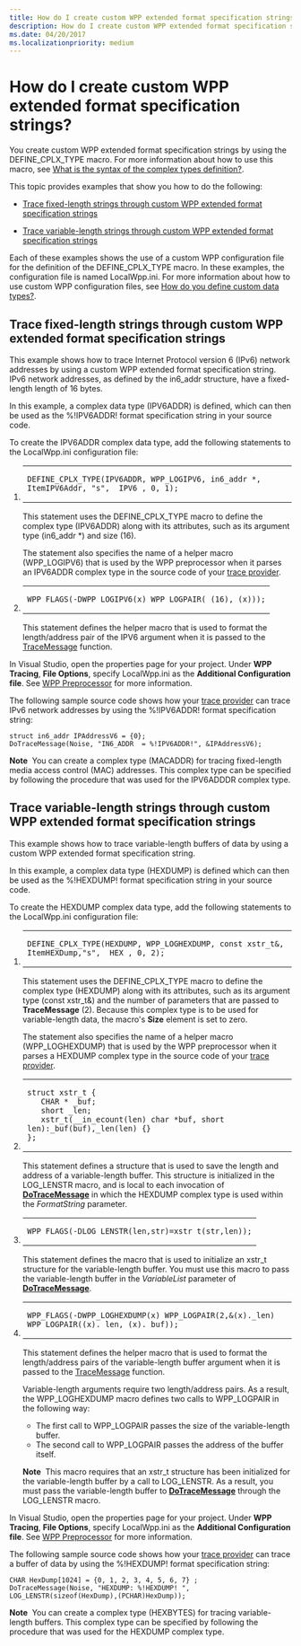 ```yaml
---
title: How do I create custom WPP extended format specification strings
description: How do I create custom WPP extended format specification strings
ms.date: 04/20/2017
ms.localizationpriority: medium
---
```


# How do I create custom WPP extended format specification strings?


You create custom WPP extended format specification strings by using the DEFINE\_CPLX\_TYPE macro. For more information about how to use this macro, see [What is the syntax of the complex types definition?](what-is-the-syntax-of-the-complex-types-definition-.md).

This topic provides examples that show you how to do the following:

- [Trace fixed-length strings through custom WPP extended format specification strings](#trace-fixed-length-strings-through-custom-wpp-extended-format-specification-strings)

- [Trace variable-length strings through custom WPP extended format specification strings](#trace-variable-length-strings-through-custom-wpp-extended-format-specification-strings)

Each of these examples shows the use of a custom WPP configuration file for the definition of the DEFINE\_CPLX\_TYPE macro. In these examples, the configuration file is named LocalWpp.ini. For more information about how to use custom WPP configuration files, see [How do you define custom data types?](how-do-you-define-custom-data-types-.md).

## Trace fixed-length strings through custom WPP extended format specification strings

This example shows how to trace Internet Protocol version 6 (IPv6) network addresses by using a custom WPP extended format specification string. IPv6 network addresses, as defined by the in6\_addr structure, have a fixed-length length of 16 bytes.

In this example, a complex data type (IPV6ADDR) is defined, which can then be used as the %!IPV6ADDR! format specification string in your source code.

To create the IPV6ADDR complex data type, add the following statements to the LocalWpp.ini configuration file:

1.  <span></span>
    <table>
    <colgroup>
    <col width="100%" />
    </colgroup>
    <tbody>
    <tr class="odd">
    <td align="left"><pre><code>DEFINE_CPLX_TYPE(IPV6ADDR, WPP_LOGIPV6, in6_addr *, ItemIPV6Addr, "s", _IPV6_, 0, 1);</code></pre></td>
    </tr>
    </tbody>
    </table>

    This statement uses the DEFINE\_CPLX\_TYPE macro to define the complex type (IPV6ADDR) along with its attributes, such as its argument type (in6\_addr \*) and size (16).

    The statement also specifies the name of a helper macro (WPP\_LOGIPV6) that is used by the WPP preprocessor when it parses an IPV6ADDR complex type in the source code of your [trace provider](trace-provider.md).

2.  <span></span>
    <table>
    <colgroup>
    <col width="100%" />
    </colgroup>
    <tbody>
    <tr class="odd">
    <td align="left"><pre><code>WPP_FLAGS(-DWPP_LOGIPV6(x) WPP_LOGPAIR( (16), (x)));</code></pre></td>
    </tr>
    </tbody>
    </table>

    This statement defines the helper macro that is used to format the length/address pair of the IPV6 argument when it is passed to the [TraceMessage](/windows/win32/api/evntrace/nf-evntrace-tracemessage) function.

In Visual Studio, open the properties page for your project. Under **WPP Tracing**, **File Options**, specify LocalWpp.ini as the **Additional Configuration file**. See [WPP Preprocessor](wpp-preprocessor.md) for more information.

The following sample source code shows how your [trace provider](trace-provider.md) can trace IPv6 network addresses by using the %!IPV6ADDR! format specification string:

```
struct in6_addr IPAddressV6 = {0};
DoTraceMessage(Noise, "IN6_ADDR  = %!IPV6ADDR!", &IPAddressV6);
```

**Note**  You can create a complex type (MACADDR) for tracing fixed-length media access control (MAC) addresses. This complex type can be specified by following the procedure that was used for the IPV6ADDDR complex type.

 

## Trace variable-length strings through custom WPP extended format specification strings

This example shows how to trace variable-length buffers of data by using a custom WPP extended format specification string.

In this example, a complex data type (HEXDUMP) is defined which can then be used as the %!HEXDUMP! format specification string in your source code.

To create the HEXDUMP complex data type, add the following statements to the LocalWpp.ini configuration file:

1.  <span></span>
    <table>
    <colgroup>
    <col width="100%" />
    </colgroup>
    <tbody>
    <tr class="odd">
    <td align="left"><pre><code>DEFINE_CPLX_TYPE(HEXDUMP, WPP_LOGHEXDUMP, const xstr_t&, ItemHEXDump,"s", _HEX_, 0, 2);</code></pre></td>
    </tr>
    </tbody>
    </table>

    This statement uses the DEFINE\_CPLX\_TYPE macro to define the complex type (HEXDUMP) along with its attributes, such as its argument type (const xstr\_t&) and the number of parameters that are passed to **TraceMessage** (2). Because this complex type is to be used for variable-length data, the macro's **Size** element is set to zero.

    The statement also specifies the name of a helper macro (WPP\_LOGHEXDUMP) that is used by the WPP preprocessor when it parses a HEXDUMP complex type in the source code of your [trace provider](trace-provider.md).

2.  <span></span>
    <table>
    <colgroup>
    <col width="100%" />
    </colgroup>
    <tbody>
    <tr class="odd">
    <td align="left"><pre><code>struct xstr_t {
       CHAR * _buf;
       short _len;
       xstr_t(__in_ecount(len) char *buf, short len):_buf(buf),_len(len) {}
    };</code></pre></td>
    </tr>
    </tbody>
    </table>

    This statement defines a structure that is used to save the length and address of a variable-length buffer. This structure is initialized in the LOG\_LENSTR macro, and is local to each invocation of [**DoTraceMessage**](/previous-versions/windows/hardware/previsioning-framework/ff544918(v=vs.85)) in which the HEXDUMP complex type is used within the *FormatString* parameter.

3.  <span></span>
    <table>
    <colgroup>
    <col width="100%" />
    </colgroup>
    <tbody>
    <tr class="odd">
    <td align="left"><pre><code>WPP_FLAGS(-DLOG_LENSTR(len,str)=xstr_t(str,len));</code></pre></td>
    </tr>
    </tbody>
    </table>

    This statement defines the macro that is used to initialize an xstr\_t structure for the variable-length buffer. You must use this macro to pass the variable-length buffer in the *VariableList* parameter of [**DoTraceMessage**](/previous-versions/windows/hardware/previsioning-framework/ff544918(v=vs.85)).

4.  <span></span>
    <table>
    <colgroup>
    <col width="100%" />
    </colgroup>
    <tbody>
    <tr class="odd">
    <td align="left"><pre><code>WPP_FLAGS(-DWPP_LOGHEXDUMP(x) WPP_LOGPAIR(2,&(x)._len) WPP_LOGPAIR((x)._len, (x)._buf));</code></pre></td>
    </tr>
    </tbody>
    </table>

    This statement defines the helper macro that is used to format the length/address pairs of the variable-length buffer argument when it is passed to the [TraceMessage](/windows/win32/api/evntrace/nf-evntrace-tracemessage) function.

    Variable-length arguments require two length/address pairs. As a result, the WPP\_LOGHEXDUMP macro defines two calls to WPP\_LOGPAIR in the following way:

    -   The first call to WPP\_LOGPAIR passes the size of the variable-length buffer.
    -   The second call to WPP\_LOGPAIR passes the address of the buffer itself.

    **Note**  This macro requires that an xstr\_t structure has been initialized for the variable-length buffer by a call to LOG\_LENSTR. As a result, you must pass the variable-length buffer to [**DoTraceMessage**](/previous-versions/windows/hardware/previsioning-framework/ff544918(v=vs.85)) through the LOG\_LENSTR macro.

     

In Visual Studio, open the properties page for your project. Under **WPP Tracing**, **File Options**, specify LocalWpp.ini as the **Additional Configuration file**. See [WPP Preprocessor](wpp-preprocessor.md) for more information.

The following sample source code shows how your [trace provider](trace-provider.md) can trace a buffer of data by using the %!HEXDUMP! format specification string:

```
CHAR HexDump[1024] = {0, 1, 2, 3, 4, 5, 6, 7} ;
DoTraceMessage(Noise, "HEXDUMP: %!HEXDUMP! ", LOG_LENSTR(sizeof(HexDump),(PCHAR)HexDump));
```

**Note**  You can create a complex type (HEXBYTES) for tracing variable-length buffers. This complex type can be specified by following the procedure that was used for the HEXDUMP complex type. 
